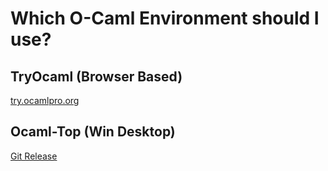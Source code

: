 # Which O-Caml Environment should I use?

## TryOcaml (Browser Based)
[try.ocamlpro.org](https://try.ocamlpro.org)

## Ocaml-Top (Win Desktop)
[Git Release](https://github.com/OCamlPro/ocaml-top/releases)
